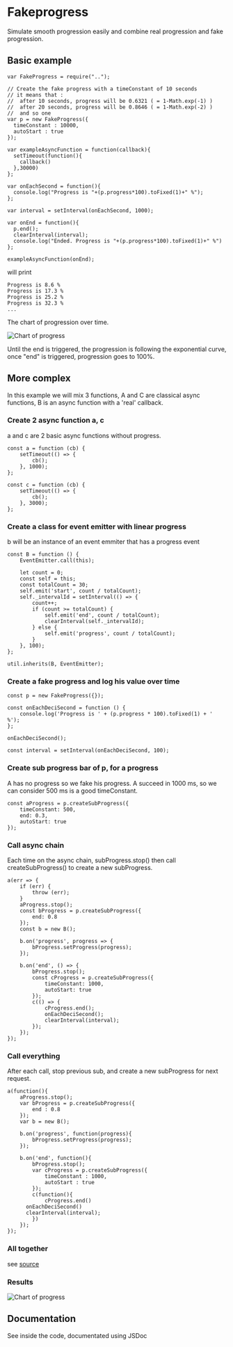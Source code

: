 # Fakeprogress

Simulate smooth progression easily and combine real progression and fake progression.

## Basic example

```
var FakeProgress = require("..");

// Create the fake progress with a timeConstant of 10 seconds
// it means that :
//  after 10 seconds, progress will be 0.6321 ( = 1-Math.exp(-1) )
//  after 20 seconds, progress will be 0.8646 ( = 1-Math.exp(-2) )
//  and so one
var p = new FakeProgress({
  timeConstant : 10000,
  autoStart : true
});

var exampleAsyncFunction = function(callback){
  setTimeout(function(){
    callback()
  },30000)
};

var onEachSecond = function(){
  console.log("Progress is "+(p.progress*100).toFixed(1)+" %");
};

var interval = setInterval(onEachSecond, 1000);

var onEnd = function(){
  p.end();
  clearInterval(interval);
  console.log("Ended. Progress is "+(p.progress*100).toFixed(1)+" %")
};

exampleAsyncFunction(onEnd);
```

will print

```
Progress is 8.6 %
Progress is 17.3 %
Progress is 25.2 %
Progress is 32.3 %
...
```

The chart of progression over time.

![Chart of progress](./example.png)

Until the end is triggered, the progression is following the exponential curve, once "end" is triggered, progression goes to 100%.

## More complex

In this example we will mix 3 functions, A and C are classical async functions, B is an async function with a 'real' callback.


### Create 2 async function a, c

a and c are 2 basic async functions without progress.
```
const a = function (cb) {
	setTimeout(() => {
		cb();
	}, 1000);
};

const c = function (cb) {
	setTimeout(() => {
		cb();
	}, 3000);
};
```

### Create a class for event emitter with linear progress

b will be an instance of an event emmiter that has a progress event

```
const B = function () {
	EventEmitter.call(this);

	let count = 0;
	const self = this;
	const totalCount = 30;
	self.emit('start', count / totalCount);
	self._intervalId = setInterval(() => {
		count++;
		if (count >= totalCount) {
			self.emit('end', count / totalCount);
			clearInterval(self._intervalId);
		} else {
			self.emit('progress', count / totalCount);
		}
	}, 100);
};

util.inherits(B, EventEmitter);
```

### Create a fake progress and log his value over time

```
const p = new FakeProgress({});

const onEachDeciSecond = function () {
	console.log('Progress is ' + (p.progress * 100).toFixed(1) + ' %');
};

onEachDeciSecond();

const interval = setInterval(onEachDeciSecond, 100);
```

### Create sub progress bar of p, for a progress

A has no progress so we fake his progress.
A succeed in 1000 ms, so we can consider 500 ms is a good timeConstant.

```
const aProgress = p.createSubProgress({
	timeConstant: 500,
	end: 0.3,
	autoStart: true
});
```


### Call async chain

Each time on the async chain, subProgress.stop() then call createSubProgress() to create a new subProgress.

```
a(err => {
	if (err) {
		throw (err);
	}
	aProgress.stop();
	const bProgress = p.createSubProgress({
		end: 0.8
	});
	const b = new B();

	b.on('progress', progress => {
		bProgress.setProgress(progress);
	});

	b.on('end', () => {
		bProgress.stop();
		const cProgress = p.createSubProgress({
			timeConstant: 1000,
			autoStart: true
		});
		c(() => {
			cProgress.end();
			onEachDeciSecond();
			clearInterval(interval);
		});
	});
});
```

### Call everything

After each call, stop previous sub, and create a new subProgress for next request.

```
a(function(){
	aProgress.stop();
	var bProgress = p.createSubProgress({
		end : 0.8
	});
	var b = new B();

	b.on('progress', function(progress){
		bProgress.setProgress(progress);
	});

	b.on('end', function(){
		bProgress.stop();
		var cProgress = p.createSubProgress({
			timeConstant : 1000,
			autoStart : true
		});
		c(function(){
			cProgress.end()
      onEachDeciSecond()
      clearInterval(interval);
		})
	});
});
```

### All together

see [source](./test/complex-example.js)

### Results

![Chart of progress](./complexExample.png)

## Documentation

See inside the code, documentated using JSDoc
